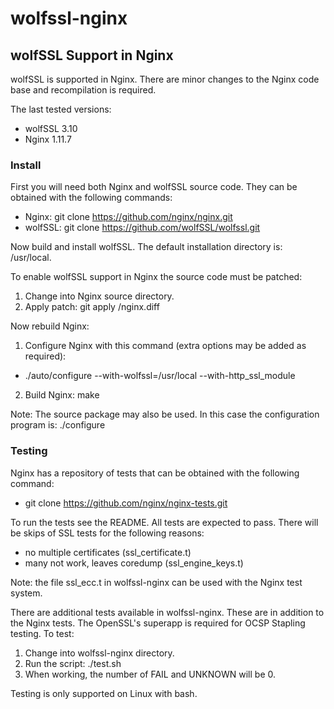 # wolfssl-nginx

## wolfSSL Support in Nginx

wolfSSL is supported in Nginx. There are minor changes to the Nginx code base
and recompilation is required.

The last tested versions:
 - wolfSSL 3.10
 - Nginx 1.11.7

### Install

First you will need both Nginx and wolfSSL source code.
They can be obtained with the following commands:
 - Nginx: git clone https://github.com/nginx/nginx.git
 - wolfSSL: git clone https://github.com/wolfSSL/wolfssl.git

Now build and install wolfSSL. The default installation directory is:
    /usr/local.

To enable wolfSSL support in Nginx the source code must be patched:
 1. Change into Nginx source directory.
 2. Apply patch: git apply <wolfssl-nginx>/nginx.diff

Now rebuild Nginx:
 1. Configure Nginx with this command (extra options may be added as required):
   - ./auto/configure --with-wolfssl=/usr/local --with-http_ssl_module
 2. Build Nginx: make

Note: The source package may also be used. In this case the configuration
program is: ./configure

### Testing

Nginx has a repository of tests that can be obtained with the following command:
 - git clone https://github.com/nginx/nginx-tests.git

To run the tests see the README. All tests are expected to pass.
There will be skips of SSL tests for the following reasons:
 - no multiple certificates (ssl_certificate.t)
 - many not work, leaves coredump (ssl_engine_keys.t)

Note: the file ssl_ecc.t in wolfssl-nginx can be used with the Nginx test
system.

There are additional tests available in wolfssl-nginx. These are in addition
to the Nginx tests. The OpenSSL's superapp is required for OCSP Stapling
testing. To test:
 1. Change into wolfssl-nginx directory.
 2. Run the script: ./test.sh
 3. When working, the number of FAIL and UNKNOWN will be 0.

Testing is only supported on Linux with bash.

